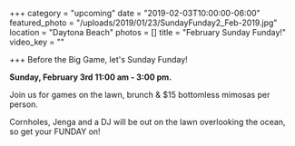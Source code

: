 +++
category = "upcoming"
date = "2019-02-03T10:00:00-06:00"
featured_photo = "/uploads/2019/01/23/SundayFunday2_Feb-2019.jpg"
location = "Daytona Beach"
photos = []
title = "February Sunday Funday!"
video_key = ""

+++
Before the Big Game, let's Sunday Funday!

**Sunday, February 3rd 11:00 am - 3:00 pm.**

Join us for games on the lawn, brunch & $15 bottomless mimosas per person.

Cornholes, Jenga and a DJ will be out on the lawn overlooking the ocean, so get your FUNDAY on!